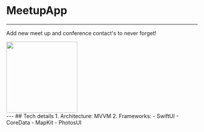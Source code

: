 # MeetupApp
---
Add new meet up and conference contact's to never forget!

<div>
    <img src = "" width = "187">
</div>
---
## Tech details
1. Architecture: MVVM
2. Frameworks:
- SwiftUI
- CoreData
- MapKit
- PhotosUI



